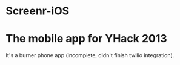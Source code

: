 Screenr-iOS
===========

The mobile app for YHack 2013
===========

It's a burner phone app (incomplete, didn't finish twilio integration).
